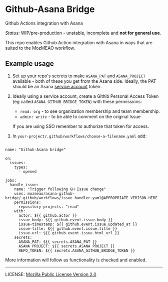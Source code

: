 # Github-Asana Bridge

Github Actions integration with Asana

*Status:* WIP/pre-production - unstable, incomplete and **not for general use**.

This repo enables Github Action integration with Asana in ways that are
suited to the MozMEAO workflow.

## Example usage

1. Set up your repo's secrets to make `ASANA_PAT` and `ASANA_PROJECT` available - both of these you get from the Asana side. Ideally, the PAT should be an Asana [service account](https://asana.com/guide/help/premium/service-accounts) token.

2. Ideally using a service account, create a Githib Personal Access Token (eg called `ASANA_GITHUB_BRIDGE_TOKEN`) with these permissions:
    * `read: org` - to see organization membership and team membership.
    * `admin: write` - to be able to comment on the original Issue

    If you are using SSO remember to authorize that token for access.

3. In `your-project/.github/workflows/choose-a-filename.yaml` add:

```code:yaml

name: "Github-Asana bridge"

on:
  issues:
    types:
      - opened

jobs:
  handle_issue:
    name: "Trigger following GH Issue change"
    uses: mozmeao/asana-github-bridge/.github/workflows/issue_handler.yaml@APPROPRIATE_VERISON_HERE
    permissions:
      repository-projects: "read"
    with:
      actor: ${{ github.actor }}
      issue-body: ${{ github.event.issue.body }}
      issue-timestamp: ${{ github.event.issue.updated_at }}
      issue-title: ${{ github.event.issue.title }}
      issue-url: ${{ github.event.issue.html_url }}
    secrets:
      ASANA_PAT: ${{ secrets.ASANA_PAT }}
      ASANA_PROJECT: ${{ secrets.ASANA_PROJECT }}
      REPO_TOKEN: ${{ secrets.ASANA_GITHUB_BRIDGE_TOKEN }}
```

More information will follow as functionality is checked and enabled.

----

LICENSE: [Mozilla Public License Version 2.0](LICENSE)
